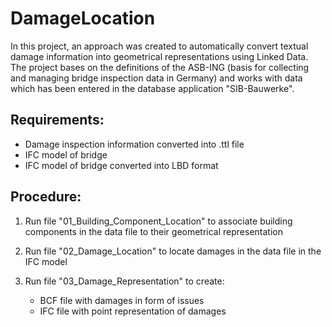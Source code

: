 # DamageLocation
In this project, an approach was created to automatically convert textual damage information into geometrical representations using Linked Data. The project bases on the definitions of the ASB-ING (basis for collecting and managing bridge inspection data in Germany) and  works with data which has been entered in the database application "SIB-Bauwerke".

## Requirements:
- Damage inspection information converted into .ttl file
- IFC model of bridge 
- IFC model of bridge converted into LBD format

## Procedure:
1. Run file "01_Building_Component_Location" to associate building components in the data file to their geometrical representation
2. Run file "02_Damage_Location" to locate damages in the data file in the IFC model
3. Run file "03_Damage_Representation" to create:

   - BCF file with damages in form of issues 
   - IFC file with point representation of damages

